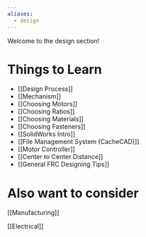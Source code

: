 ```yaml
---
aliases:
  - design
---
```


Welcome to the design section!

# Things to Learn

- [[Design Process]]
- [[Mechanism]]
- [[Choosing Motors]]
- [[Choosing Ratios]]
- [[Choosing Materials]]
- [[Choosing Fasteners]]
- [[SolidWorks Intro]]
- [[File Management System (CacheCAD)]]
- [[Motor Controller]]
- [[Center to Center Distance]]
- [[General FRC Designing Tips]]

# Also want to consider

[[Manufacturing]]

[[Electrical]]
